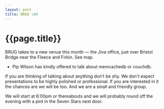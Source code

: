 ```yaml
---
layout: post
title: BRUG \#6
---
```


# {{page.title}}

BRUG takes to a new venue this month — the Jiva office, just over Bristol Bridge near the Fleece and Firkin. See map.

* Pip Wilson has kindly offered to talk about memcachedb or couchdb. 

If you are thinking of talking about anything don't be shy. We don't expect presentations to be highly polished or professional. If you are interested in it the chances are we will be too. And we are a small and friendly group.

We will start at 6:00pm or thereabouts and we will probably round off the evening with a pint in the Seven Stars next door.
